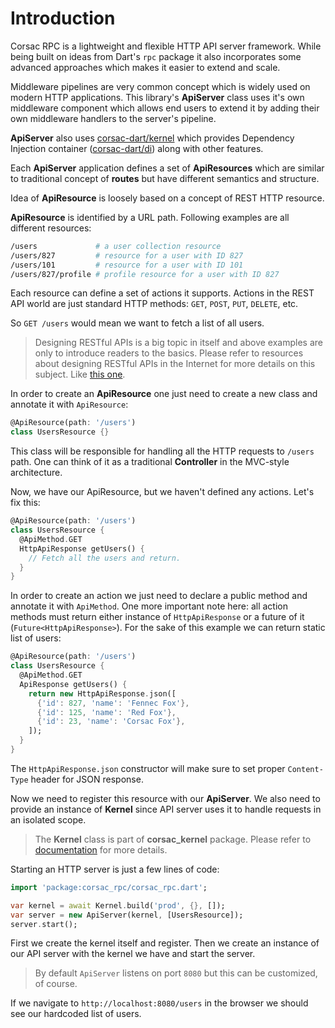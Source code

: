 # Introduction

Corsac RPC is a lightweight and flexible HTTP API server framework. While
being built on ideas from Dart's `rpc` package it also incorporates some
advanced approaches which makes it easier to extend and scale.

Middleware pipelines are very common concept which is widely used on modern
HTTP applications. This library's **ApiServer** class uses
it's own middleware component which allows end users to extend it
by adding their own middleware handlers to the server's pipeline.

**ApiServer** also uses [corsac-dart/kernel]() which provides Dependency
Injection container ([corsac-dart/di]()) along with other features.

Each **ApiServer** application defines a set of **ApiResources** which
are similar to traditional concept of **routes** but have different
semantics and structure.

Idea of **ApiResource** is loosely based on a concept of REST HTTP
resource.

**ApiResource** is identified by a URL path. Following examples are all
different resources:

```sh
/users             # a user collection resource
/users/827         # resource for a user with ID 827
/users/101         # resource for a user with ID 101
/users/827/profile # profile resource for a user with ID 827
```

Each resource can define a set of actions it supports. Actions in the
REST API world are just standard HTTP methods: `GET`, `POST`, `PUT`,
`DELETE`, etc.

So `GET /users` would mean we want to fetch a list of all users.

> Designing RESTful APIs is a big topic in itself and above examples
> are only to introduce readers to the basics.
> Please refer to resources about designing RESTful APIs in
> the Internet for more details on this subject. Like
> [this one](https://restful-api-design.readthedocs.org/en/latest/intro.html).

In order to create an **ApiResource** one just need to create a new
class and annotate it with `ApiResource`:

```dart
@ApiResource(path: '/users')
class UsersResource {}
```

This class will be responsible for handling all the HTTP requests to
`/users` path. One can think of it as a traditional **Controller** in
the MVC-style architecture.

Now, we have our ApiResource, but we haven't defined any actions. Let's
fix this:

```dart
@ApiResource(path: '/users')
class UsersResource {
  @ApiMethod.GET
  HttpApiResponse getUsers() {
    // Fetch all the users and return.
  }
}
```

In order to create an action we just need to declare a public method and
annotate it with `ApiMethod`. One more important note here: all action
methods must return either instance of `HttpApiResponse` or a future of it
(`Future<HttpApiResponse>`). For the sake of this example we can return
static list of users:

```dart
@ApiResource(path: '/users')
class UsersResource {
  @ApiMethod.GET
  ApiResponse getUsers() {
    return new HttpApiResponse.json([
      {'id': 827, 'name': 'Fennec Fox'},
      {'id': 125, 'name': 'Red Fox'},
      {'id': 23, 'name': 'Corsac Fox'},
    ]);
  }
}
```

The `HttpApiResponse.json` constructor will make sure to set proper
`Content-Type` header for JSON response.

Now we need to register this resource with our **ApiServer**. We also need to
provide an instance of **Kernel** since API server uses it to handle requests
in an isolated scope.

> The **Kernel** class is part of **corsac_kernel** package. Please
> refer to [documentation](https://github.com/corsac-dart/kernel) for
> more details.

Starting an HTTP server is just a few lines of code:

```dart
import 'package:corsac_rpc/corsac_rpc.dart';

var kernel = await Kernel.build('prod', {}, []);
var server = new ApiServer(kernel, [UsersResource]);
server.start();
```

First we create the kernel itself and register. Then we
create an instance of our API server with the kernel we have and
start the server.

> By default `ApiServer` listens on port `8080` but this can be
> customized, of course.

If we navigate to `http://localhost:8080/users` in the browser we
should see our hardcoded list of users.

